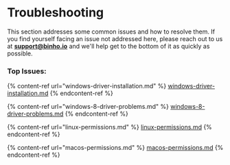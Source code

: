 # Troubleshooting

This section addresses some common issues and how to resolve them. If you find yourself facing an issue not addressed here, please reach out to us at **support@binho.io** and we'll help get to the bottom of it as quickly as possible.

### Top Issues:

{% content-ref url="windows-driver-installation.md" %}
[windows-driver-installation.md](windows-driver-installation.md)
{% endcontent-ref %}

{% content-ref url="windows-8-driver-problems.md" %}
[windows-8-driver-problems.md](windows-8-driver-problems.md)
{% endcontent-ref %}

{% content-ref url="linux-permissions.md" %}
[linux-permissions.md](linux-permissions.md)
{% endcontent-ref %}

{% content-ref url="macos-permissions.md" %}
[macos-permissions.md](macos-permissions.md)
{% endcontent-ref %}

